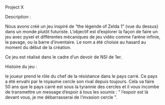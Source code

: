 Project X 

Description : 

Nous avons créé un jeu inspiré de “the légende of Zelda 1” (vue du dessus) dans un monde plutôt futuriste. L’objectif est d’explorer la façon de faire un jeu avec pyxel et différentes mécaniques de jeu vidéo comme l’arène infinie, le pavage, ou la barre d’inventaire. Le nom a été choisie au hasard au moment du début de la création. 

Ce jeu est réalisé dans le cadre d’un devoir de NSI de 1er. 


Histoire du jeu :  

le joueur prend le rôle du chef de la résistance dans le pays carré. Ce pays a été envahi par le royaume cercle son rival depuis toujours. Cela va faire 50 ans que le pays carré est sous la tyrannie des cercles et il vous incombe de transmettre un message d’espoir à tous les soumis : “ l’espoir est là devant vous, je me débarrasserai de l‘invasion cercle ”.  
